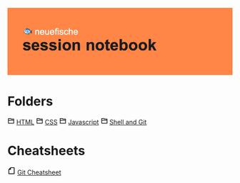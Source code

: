 ![banner image](banner.png)

# Folders

<svg xmlns="http://www.w3.org/2000/svg" viewBox="0 0 24 24" width="16" height="16"><path d="M12.4142 5H21C21.5523 5 22 5.44772 22 6V20C22 20.5523 21.5523 21 21 21H3C2.44772 21 2 20.5523 2 20V4C2 3.44772 2.44772 3 3 3H10.4142L12.4142 5ZM20 11H4V19H20V11ZM20 9V7H11.5858L9.58579 5H4V9H20Z"></path></svg> [HTML](css/README.md)
<svg xmlns="http://www.w3.org/2000/svg" viewBox="0 0 24 24" width="16" height="16"><path d="M12.4142 5H21C21.5523 5 22 5.44772 22 6V20C22 20.5523 21.5523 21 21 21H3C2.44772 21 2 20.5523 2 20V4C2 3.44772 2.44772 3 3 3H10.4142L12.4142 5ZM20 11H4V19H20V11ZM20 9V7H11.5858L9.58579 5H4V9H20Z"></path></svg> [CSS](html/README.md)
<svg xmlns="http://www.w3.org/2000/svg" viewBox="0 0 24 24" width="16" height="16"><path d="M12.4142 5H21C21.5523 5 22 5.44772 22 6V20C22 20.5523 21.5523 21 21 21H3C2.44772 21 2 20.5523 2 20V4C2 3.44772 2.44772 3 3 3H10.4142L12.4142 5ZM20 11H4V19H20V11ZM20 9V7H11.5858L9.58579 5H4V9H20Z"></path></svg> [Javascript](javascript/README.md)
<svg xmlns="http://www.w3.org/2000/svg" viewBox="0 0 24 24" width="16" height="16"><path d="M12.4142 5H21C21.5523 5 22 5.44772 22 6V20C22 20.5523 21.5523 21 21 21H3C2.44772 21 2 20.5523 2 20V4C2 3.44772 2.44772 3 3 3H10.4142L12.4142 5ZM20 11H4V19H20V11ZM20 9V7H11.5858L9.58579 5H4V9H20Z"></path></svg> [Shell and Git](shell-and-git/README.md)

# Cheatsheets

<svg xmlns="http://www.w3.org/2000/svg" viewBox="0 0 24 24" width="18" height="18"><path d="M3 8L9.00319 2H19.9978C20.5513 2 21 2.45531 21 2.9918V21.0082C21 21.556 20.5551 22 20.0066 22H3.9934C3.44476 22 3 21.5501 3 20.9932V8ZM10 4V9H5V20H19V4H10Z"></path></svg> [Git Cheatsheet](shell-and-git/git-cheatsheet.md)
